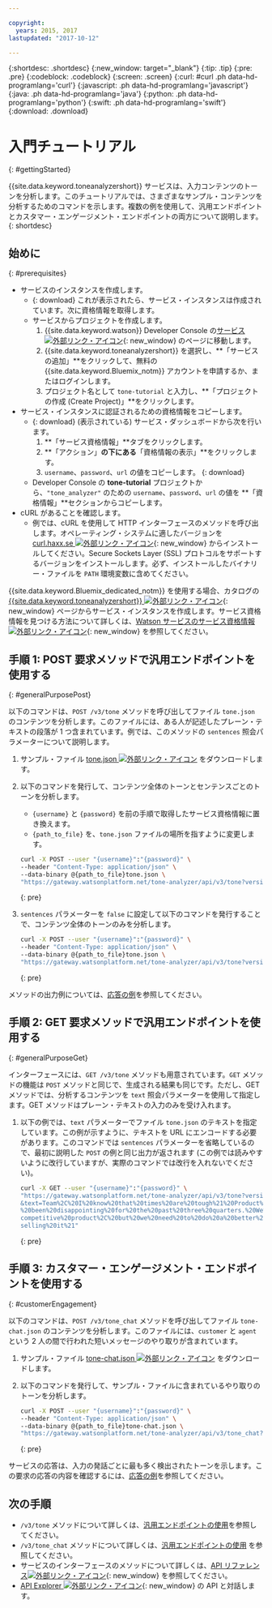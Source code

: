 ```yaml
---

copyright:
  years: 2015, 2017
lastupdated: "2017-10-12"

---
```


{:shortdesc: .shortdesc}
{:new_window: target="_blank"}
{:tip: .tip}
{:pre: .pre}
{:codeblock: .codeblock}
{:screen: .screen}
{:curl: #curl .ph data-hd-programlang='curl'}
{:javascript: .ph data-hd-programlang='javascript'}
{:java: .ph data-hd-programlang='java'}
{:python: .ph data-hd-programlang='python'}
{:swift: .ph data-hd-programlang='swift'}
{:download: .download}

# 入門チュートリアル
{: #gettingStarted}

{{site.data.keyword.toneanalyzershort}} サービスは、入力コンテンツのトーンを分析します。このチュートリアルでは、さまざまなサンプル・コンテンツを分析するためのコマンドを示します。複数の例を使用して、汎用エンドポイントとカスタマー・エンゲージメント・エンドポイントの両方について説明します。
{: shortdesc}

## 始めに
{: #prerequisites}

- サービスのインスタンスを作成します。
    - {: download} これが表示されたら、サービス・インスタンスは作成されています。次に資格情報を取得します。
    - サービスからプロジェクトを作成します。
        1.  {{site.data.keyword.watson}} Developer Console の[サービス ![外部リンク・アイコン](../../icons/launch-glyph.svg "外部リンク・アイコン")](https://console.{DomainName}/developer/watson/services){: new_window} のページに移動します。
        1.  {{site.data.keyword.toneanalyzershort}} を選択し、**「サービスの追加」**をクリックして、無料の {{site.data.keyword.Bluemix_notm}} アカウントを申請するか、またはログインします。
        1.  プロジェクト名として `tone-tutorial` と入力し、**「プロジェクトの作成 (Create Project)」**をクリックします。
- サービス・インスタンスに認証されるための資格情報をコピーします。
    - {: download} (表示されている) サービス・ダッシュボードから次を行います。
        1.  **「サービス資格情報」**タブをクリックします。
        1.  **「アクション」**の下にある**「資格情報の表示」**をクリックします。
        1.  `username`、`password`、`url` の値をコピーします。
        {: download}
    - Developer Console の **tone-tutorial** プロジェクトから、`"tone_analyzer"` のための `username`、`password`、`url` の値を **「資格情報」**セクションからコピーします。
- cURL があることを確認します。
    - 例では、cURL を使用して HTTP インターフェースのメソッドを呼び出します。オペレーティング・システムに適したバージョンを [curl.haxx.se ![外部リンク・アイコン](../../icons/launch-glyph.svg "外部リンク・アイコン")](https://curl.haxx.se/){: new_window} からインストールしてください。Secure Sockets Layer (SSL) プロトコルをサポートするバージョンをインストールします。必ず、インストールしたバイナリー・ファイルを `PATH` 環境変数に含めてください。

<!-- Remove this text after dedicated instances have the Developer Console: begin -->

{{site.data.keyword.Bluemix_dedicated_notm}} を使用する場合、カタログの [{{site.data.keyword.toneanalyzershort}} ![外部リンク・アイコン](../../icons/launch-glyph.svg "外部リンク・アイコン")](https://console.{DomainName}/catalog/services/tone-analyzer/){: new_window} ページからサービス・インスタンスを作成します。サービス資格情報を見つける方法について詳しくは、[Watson サービスのサービス資格情報![外部リンク・アイコン](../../icons/launch-glyph.svg "外部リンク・アイコン")](/docs/services/watson/getting-started-credentials.html#getting-credentials-manually){: new_window} を参照してください。

<!-- Remove this text after dedicated instances have the Developer Console: end -->

## 手順 1: POST 要求メソッドで汎用エンドポイントを使用する
{: #generalPurposePost}

以下のコマンドは、`POST /v3/tone` メソッドを呼び出してファイル `tone.json` のコンテンツを分析します。このファイルには、ある人が記述したプレーン・テキストの段落が 1 つ含まれています。例では、このメソッドの `sentences` 照会パラメーターについて説明します。

1.  サンプル・ファイル <a target="_blank" href="https://watson-developer-cloud.github.io/doc-tutorial-downloads/tone-analyzer/tone.json" download="tone.json">tone.json <img src="../../icons/launch-glyph.svg" alt="外部リンク・アイコン" title="外部リンク・アイコン" class="style-scope doc-content"></a> をダウンロードします。
1.  以下のコマンドを発行して、コンテンツ全体のトーンとセンテンスごとのトーンを分析します。
    -   `{username}` と `{password}` を前の手順で取得したサービス資格情報に置き換えます。
    -   `{path_to_file}` を、`tone.json` ファイルの場所を指すように変更します。

    ```bash
    curl -X POST --user "{username}":"{password}" \
    --header "Content-Type: application/json" \
    --data-binary @{path_to_file}tone.json \
    "https://gateway.watsonplatform.net/tone-analyzer/api/v3/tone?version=2017-09-21"
    ```
    {: pre}

1.  `sentences` パラメーターを `false` に設定して以下のコマンドを発行することで、コンテンツ全体のトーンのみを分析します。

    ```bash
    curl -X POST --user "{username}":"{password}" \
    --header "Content-Type: application/json" \
    --data-binary @{path_to_file}tone.json \
    "https://gateway.watsonplatform.net/tone-analyzer/api/v3/tone?version=2017-09-21&sentences=false" \
    ```
    {: pre}

メソッドの出力例については、[応答の例](/docs/services/tone-analyzer/using-tone.html#exampleResponse)を参照してください。

## 手順 2: GET 要求メソッドで汎用エンドポイントを使用する
{: #generalPurposeGet}

インターフェースには、`GET /v3/tone` メソッドも用意されています。`GET` メソッドの機能は `POST` メソッドと同じで、生成される結果も同じです。ただし、GET メソッドでは、分析するコンテンツを `text` 照会パラメーターを使用して指定します。GET メソッドはプレーン・テキストの入力のみを受け入れます。

1.  以下の例では、`text` パラメーターでファイル `tone.json` のテキストを指定しています。この例が示すように、テキストを URL にエンコードする必要があります。このコマンドでは `sentences` パラメーターを省略しているので、最初に説明した `POST` の例と同じ出力が返されます (この例では読みやすいように改行していますが、実際のコマンドでは改行を入れないでください)。

    ```bash
    curl -X GET --user "{username}":"{password}" \
    "https://gateway.watsonplatform.net/tone-analyzer/api/v3/tone?version=2017-09-21
    &text=Team%2C%20I%20know%20that%20times%20are%20tough%21%20Product%20sales%20have
    %20been%20disappointing%20for%20the%20past%20three%20quarters.%20We%20have%20a%20
    competitive%20product%2C%20but%20we%20need%20to%20do%20a%20better%20job%20of%20
    selling%20it%21"
    ```
    {: pre}

## 手順 3: カスタマー・エンゲージメント・エンドポイントを使用する
{: #customerEngagement}

以下のコマンドは、`POST /v3/tone_chat` メソッドを呼び出してファイル `tone-chat.json` のコンテンツを分析します。このファイルには、<code>customer</code> と <code>agent</code> という 2 人の間で行われた短いメッセージのやり取りが含まれています。

1.  サンプル・ファイル <a target="_blank" href="https://watson-developer-cloud.github.io/doc-tutorial-downloads/tone-analyzer/tone-chat.json" download="tone-chat.json">tone-chat.json <img src="../../icons/launch-glyph.svg" alt="外部リンク・アイコン" title="外部リンク・アイコン" class="style-scope doc-content"></a> をダウンロードします。
1.  以下のコマンドを発行して、サンプル・ファイルに含まれているやり取りのトーンを分析します。

    ```bash
    curl -X POST --user "{username}":"{password}" \
    --header "Content-Type: application/json" \
    --data-binary @{path_to_file}tone-chat.json \
    "https://gateway.watsonplatform.net/tone-analyzer/api/v3/tone_chat?version=2017-09-21"
    ```
    {: pre}

サービスの応答は、入力の発話ごとに最も多く検出されたトーンを示します。この要求の応答の内容を確認するには、[応答の例](/docs/services/tone-analyzer/using-tone-chat.html#exampleResponse)を参照してください。

## 次の手順

-   `/v3/tone` メソッドについて詳しくは、[汎用エンドポイントの使用](/docs/services/tone-analyzer/using-tone.html)を参照してください。
-   `/v3/tone_chat` メソッドについて詳しくは、[汎用エンドポイントの使用](/docs/services/tone-analyzer/using-tone-chat.html) を参照してください。
-   サービスのインターフェースのメソッドについて詳しくは、[API リファレンス![外部リンク・アイコン](../../icons/launch-glyph.svg "外部リンク・アイコン")](https://www.ibm.com/watson/developercloud/tone-analyzer/api/v3/){: new_window} を参照してください。
-   [API Explorer ![外部リンク・アイコン](../../icons/launch-glyph.svg "外部リンク・アイコン")](https://watson-api-explorer.mybluemix.net/apis/tone-analyzer-v3){: new_window} の API と対話します。
